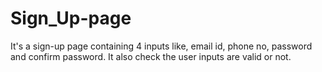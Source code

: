 # Sign_Up-page
It's a sign-up page containing 4 inputs like, email id, phone no, password and confirm password. It also check the user inputs are valid or not. 
